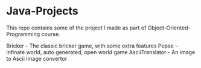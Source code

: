 # Java-Projects
This repo contains some of the project I made as part of Object-Oriented-Programming course.
 
Bricker - The classic bricker game, with some extra features 
Pepse - infinate world, auto generated, open world game
AsciiTranslator - An image to Ascii Image convertor
